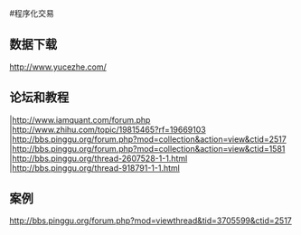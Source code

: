 #程序化交易

## 数据下载

http://www.yucezhe.com/

## 论坛和教程

|http://www.iamquant.com/forum.php
|http://www.zhihu.com/topic/19815465?rf=19669103
|http://bbs.pinggu.org/forum.php?mod=collection&action=view&ctid=2517
|http://bbs.pinggu.org/forum.php?mod=collection&action=view&ctid=1581
|http://bbs.pinggu.org/thread-2607528-1-1.html
|http://bbs.pinggu.org/thread-918791-1-1.html

## 案例

http://bbs.pinggu.org/forum.php?mod=viewthread&tid=3705599&ctid=2517
